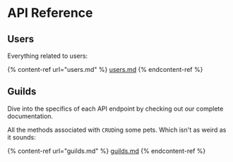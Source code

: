 # API Reference

## Users

Everything related to users:

{% content-ref url="users.md" %}
[users.md](users.md)
{% endcontent-ref %}

## Guilds

Dive into the specifics of each API endpoint by checking out our complete documentation.

All the methods associated with `CRUD`ing some pets. Which isn't as weird as it sounds:

{% content-ref url="guilds.md" %}
[guilds.md](guilds.md)
{% endcontent-ref %}
